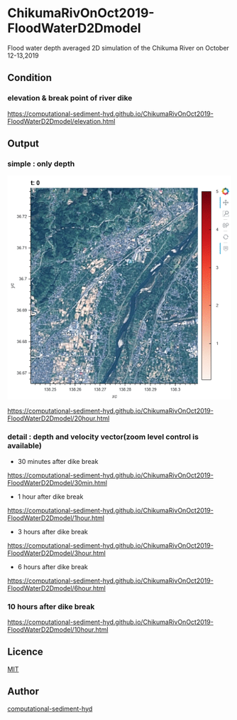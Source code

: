 # ChikumaRivOnOct2019-FloodWaterD2Dmodel
Flood water depth averaged 2D simulation of the Chikuma River on October 12-13,2019 


## Condition

### elevation & break point of river dike

https://computational-sediment-hyd.github.io/ChikumaRivOnOct2019-FloodWaterD2Dmodel/elevation.html

## Output

### simple : only depth

![demo](/anim.gif)

https://computational-sediment-hyd.github.io/ChikumaRivOnOct2019-FloodWaterD2Dmodel/20hour.html

### detail : depth and velocity vector(zoom level control is available)

 - 30 minutes after dike break

https://computational-sediment-hyd.github.io/ChikumaRivOnOct2019-FloodWaterD2Dmodel/30min.html

 - 1 hour after dike break

https://computational-sediment-hyd.github.io/ChikumaRivOnOct2019-FloodWaterD2Dmodel/1hour.html

 - 3 hours after dike break

https://computational-sediment-hyd.github.io/ChikumaRivOnOct2019-FloodWaterD2Dmodel/3hour.html

 - 6 hours after dike break

https://computational-sediment-hyd.github.io/ChikumaRivOnOct2019-FloodWaterD2Dmodel/6hour.html

### 10 hours after dike break

https://computational-sediment-hyd.github.io/ChikumaRivOnOct2019-FloodWaterD2Dmodel/10hour.html

## Licence

[MIT](/LICENCE)

## Author

[computational-sediment-hyd](https://github.com/computational-sediment-hyd)